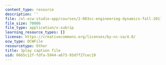 ```yaml
---
content_type: resource
description: ''
file: /ol-ocw-studio-app/courses/2-003sc-engineering-dynamics-fall-2011/0665c12ffdfa5944a67393d7f27cec19_d00XI_UTKQo.vtt
file_size: 70006
file_type: application/x-subrip
learning_resource_types: []
license: https://creativecommons.org/licenses/by-nc-sa/4.0/
ocw_type: OCWFile
resourcetype: Other
title: 3play caption file
uid: 0665c12f-fdfa-5944-a673-93d7f27cec19
---
```

